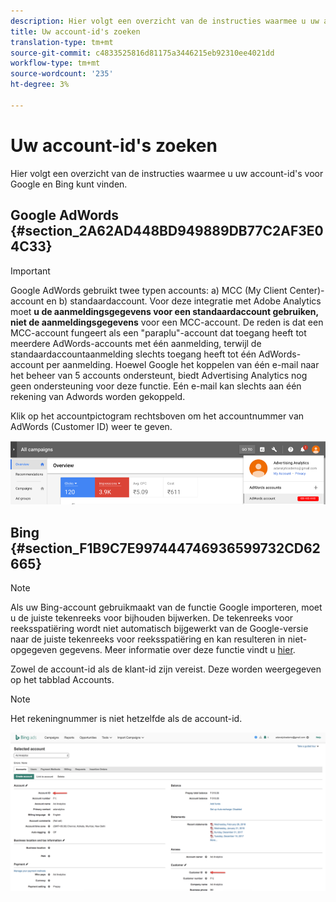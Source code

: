 ```yaml
---
description: Hier volgt een overzicht van de instructies waarmee u uw account-id's voor Google en Bing kunt vinden.
title: Uw account-id's zoeken
translation-type: tm+mt
source-git-commit: c4833525816d81175a3446215eb92310ee4021dd
workflow-type: tm+mt
source-wordcount: '235'
ht-degree: 3%

---
```



# Uw account-id&#39;s zoeken

Hier volgt een overzicht van de instructies waarmee u uw account-id&#39;s voor Google en Bing kunt vinden.

## Google AdWords {#section_2A62AD448BD949889DB77C2AF3E04C33}

>[!IMPORTANT]
>
>Google AdWords gebruikt twee typen accounts: a) MCC (My Client Center)-account en b) standaardaccount. Voor deze integratie met Adobe Analytics moet **u de aanmeldingsgegevens voor een standaardaccount gebruiken, niet de aanmeldingsgegevens** voor een MCC-account. De reden is dat een MCC-account fungeert als een &quot;paraplu&quot;-account dat toegang heeft tot meerdere AdWords-accounts met één aanmelding, terwijl de standaardaccountaanmelding slechts toegang heeft tot één AdWords-account per aanmelding. Hoewel Google het koppelen van één e-mail naar het beheer van 5 accounts ondersteunt, biedt Advertising Analytics nog geen ondersteuning voor deze functie. Eén e-mail kan slechts aan één rekening van Adwords worden gekoppeld.

Klik op het accountpictogram rechtsboven om het accountnummer van AdWords (Customer ID) weer te geven.

![](assets/google_account.png)

## Bing {#section_F1B9C7E997444746936599732CD62665}

>[!NOTE]
>
>Als uw Bing-account gebruikmaakt van de functie Google importeren, moet u de juiste tekenreeks voor bijhouden bijwerken. De tekenreeks voor reeksspatiëring wordt niet automatisch bijgewerkt van de Google-versie naar de juiste tekenreeks voor reeksspatiëring en kan resulteren in niet-opgegeven gegevens. Meer informatie over deze functie vindt u [hier](https://help.ads.microsoft.com/apex/index/3/en/50851/).

Zowel de account-id als de klant-id zijn vereist. Deze worden weergegeven op het tabblad Accounts.

>[!NOTE]
>
>Het rekeningnummer is niet hetzelfde als de account-id.

![](assets/bing_id.png)
